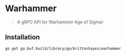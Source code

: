 # Warhammer

> A gRPC API for Warhammer Age of Sigmar

## Installation

```shell
go get go.buf.build/library/go/brittonhayes/warhammer
```